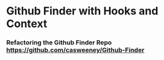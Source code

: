 # Github Finder with Hooks and Context
### Refactoring the Github Finder Repo https://github.com/casweeney/Github-Finder
